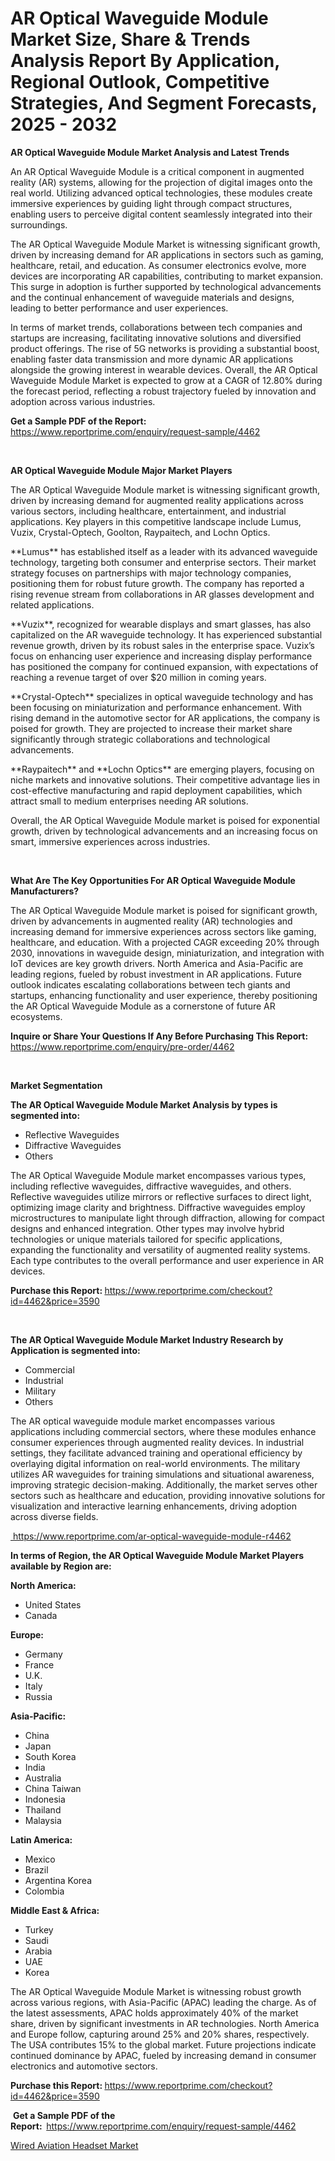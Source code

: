 <p><h1>AR Optical Waveguide Module Market Size, Share & Trends Analysis Report By Application, Regional Outlook, Competitive Strategies, And Segment Forecasts, 2025 - 2032</h1></p><p><strong>AR Optical Waveguide Module Market Analysis and Latest Trends</strong></p>
<p><p>An AR Optical Waveguide Module is a critical component in augmented reality (AR) systems, allowing for the projection of digital images onto the real world. Utilizing advanced optical technologies, these modules create immersive experiences by guiding light through compact structures, enabling users to perceive digital content seamlessly integrated into their surroundings.</p><p>The AR Optical Waveguide Module Market is witnessing significant growth, driven by increasing demand for AR applications in sectors such as gaming, healthcare, retail, and education. As consumer electronics evolve, more devices are incorporating AR capabilities, contributing to market expansion. This surge in adoption is further supported by technological advancements and the continual enhancement of waveguide materials and designs, leading to better performance and user experiences.</p><p>In terms of market trends, collaborations between tech companies and startups are increasing, facilitating innovative solutions and diversified product offerings. The rise of 5G networks is providing a substantial boost, enabling faster data transmission and more dynamic AR applications alongside the growing interest in wearable devices. Overall, the AR Optical Waveguide Module Market is expected to grow at a CAGR of 12.80% during the forecast period, reflecting a robust trajectory fueled by innovation and adoption across various industries.</p></p>
<p><strong>Get a Sample PDF of the Report:&nbsp;</strong> <a href="https://www.reportprime.com/enquiry/request-sample/4462?utm_campaign=3083&utm_medium=2&utm_source=Github&utm_content=ia&utm_term=19032025&utm_id=ar-optical-waveguide-module">https://www.reportprime.com/enquiry/request-sample/4462</a></p>
<p>&nbsp;</p>
<p><strong>AR Optical Waveguide Module Major Market Players</strong></p>
<p><p>The AR Optical Waveguide Module market is witnessing significant growth, driven by increasing demand for augmented reality applications across various sectors, including healthcare, entertainment, and industrial applications. Key players in this competitive landscape include Lumus, Vuzix, Crystal-Optech, Goolton, Raypaitech, and Lochn Optics.</p><p>**Lumus** has established itself as a leader with its advanced waveguide technology, targeting both consumer and enterprise sectors. Their market strategy focuses on partnerships with major technology companies, positioning them for robust future growth. The company has reported a rising revenue stream from collaborations in AR glasses development and related applications.</p><p>**Vuzix**, recognized for wearable displays and smart glasses, has also capitalized on the AR waveguide technology. It has experienced substantial revenue growth, driven by its robust sales in the enterprise space. Vuzix’s focus on enhancing user experience and increasing display performance has positioned the company for continued expansion, with expectations of reaching a revenue target of over $20 million in coming years.</p><p>**Crystal-Optech** specializes in optical waveguide technology and has been focusing on miniaturization and performance enhancement. With rising demand in the automotive sector for AR applications, the company is poised for growth. They are projected to increase their market share significantly through strategic collaborations and technological advancements.</p><p>**Raypaitech** and **Lochn Optics** are emerging players, focusing on niche markets and innovative solutions. Their competitive advantage lies in cost-effective manufacturing and rapid deployment capabilities, which attract small to medium enterprises needing AR solutions.</p><p>Overall, the AR Optical Waveguide Module market is poised for exponential growth, driven by technological advancements and an increasing focus on smart, immersive experiences across industries.</p></p>
<p>&nbsp;</p>
<p><strong>What Are The Key Opportunities For AR Optical Waveguide Module Manufacturers?</strong></p>
<p><p>The AR Optical Waveguide Module market is poised for significant growth, driven by advancements in augmented reality (AR) technologies and increasing demand for immersive experiences across sectors like gaming, healthcare, and education. With a projected CAGR exceeding 20% through 2030, innovations in waveguide design, miniaturization, and integration with IoT devices are key growth drivers. North America and Asia-Pacific are leading regions, fueled by robust investment in AR applications. Future outlook indicates escalating collaborations between tech giants and startups, enhancing functionality and user experience, thereby positioning the AR Optical Waveguide Module as a cornerstone of future AR ecosystems.</p></p>
<p><strong>Inquire or Share Your Questions If Any Before Purchasing This Report:</strong> <a href="https://www.reportprime.com/enquiry/pre-order/4462?utm_campaign=3083&utm_medium=2&utm_source=Github&utm_content=ia&utm_term=19032025&utm_id=ar-optical-waveguide-module">https://www.reportprime.com/enquiry/pre-order/4462</a></p>
<p>&nbsp;</p>
<p><strong>Market Segmentation</strong></p>
<p><strong>The AR Optical Waveguide Module Market Analysis by types is segmented into:</strong></p>
<p><ul><li>Reflective Waveguides</li><li>Diffractive Waveguides</li><li>Others</li></ul></p>
<p><p>The AR Optical Waveguide Module market encompasses various types, including reflective waveguides, diffractive waveguides, and others. Reflective waveguides utilize mirrors or reflective surfaces to direct light, optimizing image clarity and brightness. Diffractive waveguides employ microstructures to manipulate light through diffraction, allowing for compact designs and enhanced integration. Other types may involve hybrid technologies or unique materials tailored for specific applications, expanding the functionality and versatility of augmented reality systems. Each type contributes to the overall performance and user experience in AR devices.</p></p>
<p><strong>Purchase this Report:&nbsp;</strong><a href="https://www.reportprime.com/checkout?id=4462&price=3590&utm_campaign=3083&utm_medium=2&utm_source=Github&utm_content=ia&utm_term=19032025&utm_id=ar-optical-waveguide-module">https://www.reportprime.com/checkout?id=4462&price=3590</a></p>
<p>&nbsp;</p>
<p><strong>The AR Optical Waveguide Module Market Industry Research by Application is segmented into:</strong></p>
<p><ul><li>Commercial</li><li>Industrial</li><li>Military</li><li>Others</li></ul></p>
<p><p>The AR optical waveguide module market encompasses various applications including commercial sectors, where these modules enhance consumer experiences through augmented reality devices. In industrial settings, they facilitate advanced training and operational efficiency by overlaying digital information on real-world environments. The military utilizes AR waveguides for training simulations and situational awareness, improving strategic decision-making. Additionally, the market serves other sectors such as healthcare and education, providing innovative solutions for visualization and interactive learning enhancements, driving adoption across diverse fields.</p></p>
<p><a href="https://www.reportprime.com/ar-optical-waveguide-module-r4462?utm_campaign=3083&utm_medium=2&utm_source=Github&utm_content=ia&utm_term=19032025&utm_id=ar-optical-waveguide-module">&nbsp;https://www.reportprime.com/ar-optical-waveguide-module-r4462</a></p>
<p><strong>In terms of Region, the AR Optical Waveguide Module Market Players available by Region are:</strong></p>
<p>
    <p> <strong> North America: </strong>
        <ul>
            <li>United States</li>
            <li>Canada</li>
        </ul>
        </p> 
    <p> <strong> Europe: </strong>
        <ul>
            <li>Germany</li>
            <li>France</li>
            <li>U.K.</li>
            <li>Italy</li>
            <li>Russia</li>
        </ul>
        </p> 
    <p> <strong> Asia-Pacific: </strong>
        <ul>
            <li>China</li>
            <li>Japan</li>
            <li>South Korea</li>
            <li>India</li>
            <li>Australia</li>
            <li>China Taiwan</li>
            <li>Indonesia</li>
            <li>Thailand</li>
            <li>Malaysia</li>
        </ul>
        </p> 
    <p> <strong> Latin America: </strong>
        <ul>
            <li>Mexico</li>
            <li>Brazil</li>
            <li>Argentina Korea</li>
            <li>Colombia</li>
        </ul>
        </p> 
    <p> <strong> Middle East & Africa: </strong>
        <ul>
            <li>Turkey</li>
            <li>Saudi</li>
            <li>Arabia</li>
            <li>UAE</li>
            <li>Korea</li>
        </ul>
    </p>
    </p>
<p><p>The AR Optical Waveguide Module Market is witnessing robust growth across various regions, with Asia-Pacific (APAC) leading the charge. As of the latest assessments, APAC holds approximately 40% of the market share, driven by significant investments in AR technologies. North America and Europe follow, capturing around 25% and 20% shares, respectively. The USA contributes 15% to the global market. Future projections indicate continued dominance by APAC, fueled by increasing demand in consumer electronics and automotive sectors.</p></p>
<p><strong>Purchase this Report: </strong><a href="https://www.reportprime.com/checkout?id=4462&price=3590&utm_campaign=3083&utm_medium=2&utm_source=Github&utm_content=ia&utm_term=19032025&utm_id=ar-optical-waveguide-module">https://www.reportprime.com/checkout?id=4462&price=3590</a></p>
<p>&nbsp;<strong>Get a Sample PDF of the Report:&nbsp;&nbsp;</strong><a href="https://www.reportprime.com/enquiry/request-sample/4462?utm_campaign=3083&utm_medium=2&utm_source=Github&utm_content=ia&utm_term=19032025&utm_id=ar-optical-waveguide-module">https://www.reportprime.com/enquiry/request-sample/4462</a></p>
<p><strong></strong></p>
<p><p><a href="https://github.com/ternainglin/Market-Research-Report-List-1/blob/main/wired-aviation-headset-market.md?utm_campaign=3083&utm_medium=2&utm_source=Github&utm_content=ia&utm_term=19032025&utm_id=ar-optical-waveguide-module">Wired Aviation Headset Market</a></p></p>